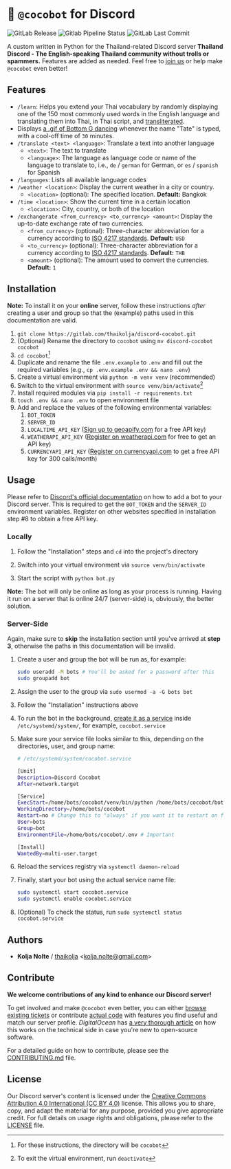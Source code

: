 # 🥥 `@cocobot` for Discord

![GitLab Release](https://img.shields.io/gitlab/v/release/thaikolja%2Fdiscord-cocobot) ![Gitlab Pipeline Status](https://img.shields.io/gitlab/pipeline-status/thaikolja%2Fdiscord-cocobot) ![GitLab Last Commit](https://img.shields.io/gitlab/last-commit/thaikolja%2Fdiscord-cocobot)


A custom written in Python for the Thailand-related Discord server **Thailand Discord - The English-speaking Thailand community without trolls or spammers.** Features are added as needed. Feel free to [join us](https://discord.gg/DN52SxBpYJ) or help make `@cocobot` even better!

## Features

* `/learn`: Helps you extend your Thai vocabulary by randomly displaying one of the 150 most commonly used words in the English language and translating them into Thai, in Thai script, and [transliterated](https://simple.wikipedia.org/wiki/Transliteration).
* Displays [a .gif of Bottom G dancing](https://media1.tenor.com/m/fyrqnSBR4gcAAAAd/bottom-g-andrew-tate.gif) whenever the name "Tate" is typed, with a cool-off time of `30` minutes.
* `/translate <text> <language>`: Translate a text into another language
  * `<text>`: The text to translate
  * `<language>`: The language as language code or name of the language to translate to, i.e., `de` / `german` for German, or `es` / `spanish` for Spanish
* `/languages`: Lists all available language codes
* `/weather <location>`: Display the current weather in a city or country.
  * `<location>`  (optional): The specified location. **Default:** Bangkok
* `/time <location>`: Show the current time in a certain location
  * `<location>`: City, country, or both of the location
* `/exchangerate <from_currency> <to_currency> <amount>`: Display the up-to-date exchange rate of two currencies.
  * `<from_currency>` (optional): Three-character abbreviation for a currency according to [ISO 4217 standards](https://www.iban.com/currency-codes). **Default:** `USD`
  * `<to_currency>` (optional): Three-character abbreviation for a currency according to [ISO 4217 standards](https://www.iban.com/currency-codes). **Default:** `THB`
  * `<amount>` (optional): The amount used to convert the currencies. **Default:** `1`  
  

## Installation

**Note:** To install it on your **online** server, follow these instructions *after* creating a user and group so that the (example) paths used in this documentation are valid.

1. `git clone https://gitlab.com/thaikolja/discord-cocobot.git`
2. (Optional) Rename the directory to `cocobot`  using `mv discord-cocobot cocobot`
3. `cd cocobot`[^1]
4. Duplicate and rename the file `.env.example` to `.env` and fill out the required variables (e.g., `cp .env.example .env && nano .env`)
5. Create a virtual environment via `python -m venv venv` (recommended)
6. Switch to the virtual environment with `source venv/bin/activate`[^2]
7. Install required modules via `pip install -r requirements.txt`
8. `touch .env && nano .env` to open environment file
9. Add and replace the values of the following environmental variables:
   1. `BOT_TOKEN`
   2. `SERVER_ID`
   3. `LOCALTIME_API_KEY`  ([Sign up to geoapify.com](https://myprojects.geoapify.com/login) for a free API key)
   4. `WEATHERAPI_API_KEY` ([Register on weatherapi.com](https://www.weatherapi.com/signup.aspx) for free to get an API key) 
   5. `CURRENCYAPI_API_KEY` ([Register on currencyapi.com](https://app.currencyapi.com/register) to get a free API key for 300 calls/month)

## Usage

Please refer to [Discord's official documentation](https://discord.com/developers/docs/intro) on how to add a bot to your Discord server. This is required to get the `BOT_TOKEN` and the `SERVER_ID` environment variables. Register on other websites specified in installation step #8 to obtain a free API key.

### Locally

1. Follow the "Installation" steps and `cd` into the project's directory

1. Switch into your virtual environment via `source venv/bin/activate`
2. Start the script with `python bot.py`

**Note:** The bot will only be online as long as your process is running. Having it run on a server that is online 24/7 (server-side) is, obviously, the better solution.

### Server-Side

Again, make sure to **skip** the installation section until you've arrived at **step 3**, otherwise the paths in this documentation will be invalid.

1. Create a user and group the bot will be run as, for example:

   ```bash
   sudo useradd -M bots # You'll be asked for a password after this
   sudo groupadd bot
   ```

2. Assign the user to the group via `sudo usermod -a -G bots bot`

3. Follow the "Installation" instructions above

4. To run the bot in the background, [create it as a service](https://medium.com/@swinarah/create-background-service-in-linux-ed29583a5b9d) inside `/etc/systemd/system/`, for example, `cocobot.service`

5. Make sure your service file looks similar to this, depending on the directories, user, and group name:

   `````bash
   # /etc/systemd/system/cocobot.service
   
   [Unit]
   Description=Discord Cocobot
   After=network.target
   
   [Service]
   ExecStart=/home/bots/cocobot/venv/bin/python /home/bots/cocobot/bot.py
   WorkingDirectory=/home/bots/cocobot
   Restart=no # Change this to "always" if you want it to restart on failure
   User=bots
   Group=bot
   EnvironmentFile=/home/bots/cocobot/.env # Important
   
   [Install]
   WantedBy=multi-user.target
   `````

6. Reload the services registry via `systemctl daemon-reload`

7. Finally, start your bot using the actual service name file:

   ```````bash
   sudo systemctl start cocobot.service
   sudo systemctl enable cocobot.service

7. (Optional) To check the status, run `sudo systemctl status cocobot.service`

## Authors

* **Kolja Nolte** / [thaikolja](https://gitlab.com/thaikolja/) \<kolja.nolte@gmail.com\>

## Contribute

**We welcome contributions of any kind to enhance our Discord server!**

To get involved and make `@cocobot` even better, you can either [browse existing tickets](https://gitlab.com/thaikolja/discord-cocobot/-/issues) or contribute [actual code](https://gitlab.com/thaikolja/discord-cocobot) with features you find useful and match our server profile. *DigitalOcean* has [a very thorough article](https://www.digitalocean.com/resources/articles/how-to-contribute-to-open-source#the-process-for-submitting-your-open-source-contributions) on how this works on the technical side in case you're new to open-source software.

For a detailed guide on how to contribute, please see the [CONTRIBUTING.md](./) file.

## License

Our Discord server's content is licensed under the [Creative Commons Attribution 4.0 International (CC BY 4.0)](https://creativecommons.org/licenses/by/4.0/) license. This allows you to share, copy, and adapt the material for any purpose, provided you give appropriate credit. For full details on usage rights and obligations, please refer to the [LICENSE](https://gitlab.com/thaikolja/discord-cocobot/-/blob/main/LICENSE?ref_type=heads) file.

[^1]: For these instructions, the directory will be `cocobot`
[^2]: To exit the virtual environment, run `deactivate`

